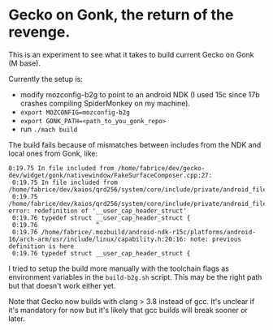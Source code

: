 # Gecko on Gonk, the return of the revenge.

This is an experiment to see what it takes to build current Gecko on Gonk (M base).

Currently the setup is:
- modify mozconfig-b2g to point to an android NDK (I used 15c since 17b crashes compiling SpiderMonkey on my machine).
- `export MOZCONFIG=mozconfig-b2g`
- `export GONK_PATH=<path_to_you_gonk_repo>`
- run `./mach build`

The build fails because of mismatches between includes from the NDK and local ones from Gonk, like:
```
0:19.75 In file included from /home/fabrice/dev/gecko-dev/widget/gonk/nativewindow/FakeSurfaceComposer.cpp:27:
 0:19.75 In file included from /home/fabrice/dev/kaios/qrd256/system/core/include/private/android_filesystem_config.h:32:
 0:19.75 /home/fabrice/dev/kaios/qrd256/system/core/include/private/android_filesystem_capability.h:37:16: error: redefinition of '__user_cap_header_struct'
 0:19.76 typedef struct __user_cap_header_struct {
 0:19.76                ^
 0:19.76 /home/fabrice/.mozbuild/android-ndk-r15c/platforms/android-16/arch-arm/usr/include/linux/capability.h:20:16: note: previous definition is here
 0:19.76 typedef struct __user_cap_header_struct {
```

I tried to setup the build more manually with the toolchain flags as environment variables in the `build-b2g.sh` script. This may be the right path but that doesn't work either yet.

Note that Gecko now builds with clang > 3.8 instead of gcc. It's unclear if it's mandatory for now but it's likely that gcc builds will break sooner or later.